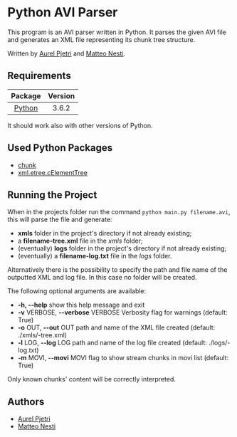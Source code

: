 # Python AVI Parser

This program is an AVI parser written in Python. It parses the given AVI file and generates an XML file representing its chunk tree structure.

Written by [Aurel Pjetri](https://github.com/aurelpjetri) and [Matteo Nesti](https://github.com/emmeenne93).

## Requirements

Package | Version
:-------: | :-------:
[Python](https://www.python.org/downloads/) | 3.6.2

It should work also with other versions of Python.

## Used Python Packages

* [chunk](https://docs.python.org/3/library/chunk.html)
* [xml.etree.cElementTree](https://docs.python.org/3/library/xml.etree.elementtree.html)

## Running the Project

When in the projects folder run the command `python main.py filename.avi`, this will parse the file and generate:
* **xmls** folder in the project's directory if not already existing;
* a **filename-tree.xml** file in the *xmls* folder;
* (eventually) **logs** folder in the project's directory if not already existing;
* (eventually) a **filename-log.txt** file in the *logs* folder.

Alternatively there is the possibility to specify the path and file name of the outputted XML and log file. In this case no folder will be created.

The following optional arguments are available:

*  **-h, --help**           show this help message and exit
*  **-v** VERBOSE, **--verbose** VERBOSE     Verbosity flag for warnings (default: True)
*  **-o** OUT, **--out** OUT     path and name of the XML file created (default: ./xmls/<AVI filename>-tree.xml)
*  **-l** LOG, **--log** LOG     path and name of the log file created (default: ./logs/<AVI filename>-log.txt)
*  **-m** MOVI, **--movi** MOVI  flag to show stream chunks in movi list (default: True)

Only known chunks' content will be correctly interpreted.

## Authors
* [Aurel Pjetri](https://github.com/aurelpjetri)
* [Matteo Nesti](https://github.com/emmeenne93)
